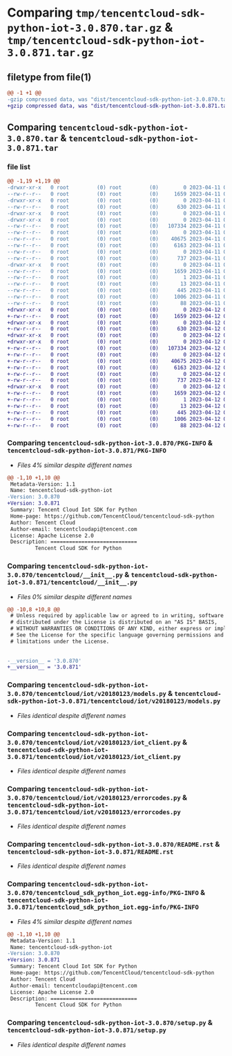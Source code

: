 # Comparing `tmp/tencentcloud-sdk-python-iot-3.0.870.tar.gz` & `tmp/tencentcloud-sdk-python-iot-3.0.871.tar.gz`

## filetype from file(1)

```diff
@@ -1 +1 @@
-gzip compressed data, was "dist/tencentcloud-sdk-python-iot-3.0.870.tar", last modified: Tue Apr 11 03:40:58 2023, max compression
+gzip compressed data, was "dist/tencentcloud-sdk-python-iot-3.0.871.tar", last modified: Wed Apr 12 00:26:54 2023, max compression
```

## Comparing `tencentcloud-sdk-python-iot-3.0.870.tar` & `tencentcloud-sdk-python-iot-3.0.871.tar`

### file list

```diff
@@ -1,19 +1,19 @@
-drwxr-xr-x   0 root         (0) root         (0)        0 2023-04-11 03:40:58.000000 tencentcloud-sdk-python-iot-3.0.870/
--rw-r--r--   0 root         (0) root         (0)     1659 2023-04-11 03:40:58.000000 tencentcloud-sdk-python-iot-3.0.870/PKG-INFO
-drwxr-xr-x   0 root         (0) root         (0)        0 2023-04-11 03:40:58.000000 tencentcloud-sdk-python-iot-3.0.870/tencentcloud/
--rw-r--r--   0 root         (0) root         (0)      630 2023-04-11 03:40:58.000000 tencentcloud-sdk-python-iot-3.0.870/tencentcloud/__init__.py
-drwxr-xr-x   0 root         (0) root         (0)        0 2023-04-11 03:40:58.000000 tencentcloud-sdk-python-iot-3.0.870/tencentcloud/iot/
-drwxr-xr-x   0 root         (0) root         (0)        0 2023-04-11 03:40:58.000000 tencentcloud-sdk-python-iot-3.0.870/tencentcloud/iot/v20180123/
--rw-r--r--   0 root         (0) root         (0)   107334 2023-04-11 03:40:58.000000 tencentcloud-sdk-python-iot-3.0.870/tencentcloud/iot/v20180123/models.py
--rw-r--r--   0 root         (0) root         (0)        0 2023-04-11 03:40:58.000000 tencentcloud-sdk-python-iot-3.0.870/tencentcloud/iot/v20180123/__init__.py
--rw-r--r--   0 root         (0) root         (0)    40675 2023-04-11 03:40:58.000000 tencentcloud-sdk-python-iot-3.0.870/tencentcloud/iot/v20180123/iot_client.py
--rw-r--r--   0 root         (0) root         (0)     6163 2023-04-11 03:40:58.000000 tencentcloud-sdk-python-iot-3.0.870/tencentcloud/iot/v20180123/errorcodes.py
--rw-r--r--   0 root         (0) root         (0)        0 2023-04-11 03:40:58.000000 tencentcloud-sdk-python-iot-3.0.870/tencentcloud/iot/__init__.py
--rw-r--r--   0 root         (0) root         (0)      737 2023-04-11 03:40:58.000000 tencentcloud-sdk-python-iot-3.0.870/README.rst
-drwxr-xr-x   0 root         (0) root         (0)        0 2023-04-11 03:40:58.000000 tencentcloud-sdk-python-iot-3.0.870/tencentcloud_sdk_python_iot.egg-info/
--rw-r--r--   0 root         (0) root         (0)     1659 2023-04-11 03:40:58.000000 tencentcloud-sdk-python-iot-3.0.870/tencentcloud_sdk_python_iot.egg-info/PKG-INFO
--rw-r--r--   0 root         (0) root         (0)        1 2023-04-11 03:40:58.000000 tencentcloud-sdk-python-iot-3.0.870/tencentcloud_sdk_python_iot.egg-info/dependency_links.txt
--rw-r--r--   0 root         (0) root         (0)       13 2023-04-11 03:40:58.000000 tencentcloud-sdk-python-iot-3.0.870/tencentcloud_sdk_python_iot.egg-info/top_level.txt
--rw-r--r--   0 root         (0) root         (0)      445 2023-04-11 03:40:58.000000 tencentcloud-sdk-python-iot-3.0.870/tencentcloud_sdk_python_iot.egg-info/SOURCES.txt
--rw-r--r--   0 root         (0) root         (0)     1006 2023-04-11 03:40:58.000000 tencentcloud-sdk-python-iot-3.0.870/setup.py
--rw-r--r--   0 root         (0) root         (0)       88 2023-04-11 03:40:58.000000 tencentcloud-sdk-python-iot-3.0.870/setup.cfg
+drwxr-xr-x   0 root         (0) root         (0)        0 2023-04-12 00:26:54.000000 tencentcloud-sdk-python-iot-3.0.871/
+-rw-r--r--   0 root         (0) root         (0)     1659 2023-04-12 00:26:54.000000 tencentcloud-sdk-python-iot-3.0.871/PKG-INFO
+drwxr-xr-x   0 root         (0) root         (0)        0 2023-04-12 00:26:54.000000 tencentcloud-sdk-python-iot-3.0.871/tencentcloud/
+-rw-r--r--   0 root         (0) root         (0)      630 2023-04-12 00:26:54.000000 tencentcloud-sdk-python-iot-3.0.871/tencentcloud/__init__.py
+drwxr-xr-x   0 root         (0) root         (0)        0 2023-04-12 00:26:54.000000 tencentcloud-sdk-python-iot-3.0.871/tencentcloud/iot/
+drwxr-xr-x   0 root         (0) root         (0)        0 2023-04-12 00:26:54.000000 tencentcloud-sdk-python-iot-3.0.871/tencentcloud/iot/v20180123/
+-rw-r--r--   0 root         (0) root         (0)   107334 2023-04-12 00:26:54.000000 tencentcloud-sdk-python-iot-3.0.871/tencentcloud/iot/v20180123/models.py
+-rw-r--r--   0 root         (0) root         (0)        0 2023-04-12 00:26:54.000000 tencentcloud-sdk-python-iot-3.0.871/tencentcloud/iot/v20180123/__init__.py
+-rw-r--r--   0 root         (0) root         (0)    40675 2023-04-12 00:26:54.000000 tencentcloud-sdk-python-iot-3.0.871/tencentcloud/iot/v20180123/iot_client.py
+-rw-r--r--   0 root         (0) root         (0)     6163 2023-04-12 00:26:54.000000 tencentcloud-sdk-python-iot-3.0.871/tencentcloud/iot/v20180123/errorcodes.py
+-rw-r--r--   0 root         (0) root         (0)        0 2023-04-12 00:26:54.000000 tencentcloud-sdk-python-iot-3.0.871/tencentcloud/iot/__init__.py
+-rw-r--r--   0 root         (0) root         (0)      737 2023-04-12 00:26:54.000000 tencentcloud-sdk-python-iot-3.0.871/README.rst
+drwxr-xr-x   0 root         (0) root         (0)        0 2023-04-12 00:26:54.000000 tencentcloud-sdk-python-iot-3.0.871/tencentcloud_sdk_python_iot.egg-info/
+-rw-r--r--   0 root         (0) root         (0)     1659 2023-04-12 00:26:54.000000 tencentcloud-sdk-python-iot-3.0.871/tencentcloud_sdk_python_iot.egg-info/PKG-INFO
+-rw-r--r--   0 root         (0) root         (0)        1 2023-04-12 00:26:54.000000 tencentcloud-sdk-python-iot-3.0.871/tencentcloud_sdk_python_iot.egg-info/dependency_links.txt
+-rw-r--r--   0 root         (0) root         (0)       13 2023-04-12 00:26:54.000000 tencentcloud-sdk-python-iot-3.0.871/tencentcloud_sdk_python_iot.egg-info/top_level.txt
+-rw-r--r--   0 root         (0) root         (0)      445 2023-04-12 00:26:54.000000 tencentcloud-sdk-python-iot-3.0.871/tencentcloud_sdk_python_iot.egg-info/SOURCES.txt
+-rw-r--r--   0 root         (0) root         (0)     1006 2023-04-12 00:26:54.000000 tencentcloud-sdk-python-iot-3.0.871/setup.py
+-rw-r--r--   0 root         (0) root         (0)       88 2023-04-12 00:26:54.000000 tencentcloud-sdk-python-iot-3.0.871/setup.cfg
```

### Comparing `tencentcloud-sdk-python-iot-3.0.870/PKG-INFO` & `tencentcloud-sdk-python-iot-3.0.871/PKG-INFO`

 * *Files 4% similar despite different names*

```diff
@@ -1,10 +1,10 @@
 Metadata-Version: 1.1
 Name: tencentcloud-sdk-python-iot
-Version: 3.0.870
+Version: 3.0.871
 Summary: Tencent Cloud Iot SDK for Python
 Home-page: https://github.com/TencentCloud/tencentcloud-sdk-python
 Author: Tencent Cloud
 Author-email: tencentcloudapi@tencent.com
 License: Apache License 2.0
 Description: ============================
         Tencent Cloud SDK for Python
```

### Comparing `tencentcloud-sdk-python-iot-3.0.870/tencentcloud/__init__.py` & `tencentcloud-sdk-python-iot-3.0.871/tencentcloud/__init__.py`

 * *Files 0% similar despite different names*

```diff
@@ -10,8 +10,8 @@
 # Unless required by applicable law or agreed to in writing, software
 # distributed under the License is distributed on an "AS IS" BASIS,
 # WITHOUT WARRANTIES OR CONDITIONS OF ANY KIND, either express or implied.
 # See the License for the specific language governing permissions and
 # limitations under the License.
 
 
-__version__ = '3.0.870'
+__version__ = '3.0.871'
```

### Comparing `tencentcloud-sdk-python-iot-3.0.870/tencentcloud/iot/v20180123/models.py` & `tencentcloud-sdk-python-iot-3.0.871/tencentcloud/iot/v20180123/models.py`

 * *Files identical despite different names*

### Comparing `tencentcloud-sdk-python-iot-3.0.870/tencentcloud/iot/v20180123/iot_client.py` & `tencentcloud-sdk-python-iot-3.0.871/tencentcloud/iot/v20180123/iot_client.py`

 * *Files identical despite different names*

### Comparing `tencentcloud-sdk-python-iot-3.0.870/tencentcloud/iot/v20180123/errorcodes.py` & `tencentcloud-sdk-python-iot-3.0.871/tencentcloud/iot/v20180123/errorcodes.py`

 * *Files identical despite different names*

### Comparing `tencentcloud-sdk-python-iot-3.0.870/README.rst` & `tencentcloud-sdk-python-iot-3.0.871/README.rst`

 * *Files identical despite different names*

### Comparing `tencentcloud-sdk-python-iot-3.0.870/tencentcloud_sdk_python_iot.egg-info/PKG-INFO` & `tencentcloud-sdk-python-iot-3.0.871/tencentcloud_sdk_python_iot.egg-info/PKG-INFO`

 * *Files 4% similar despite different names*

```diff
@@ -1,10 +1,10 @@
 Metadata-Version: 1.1
 Name: tencentcloud-sdk-python-iot
-Version: 3.0.870
+Version: 3.0.871
 Summary: Tencent Cloud Iot SDK for Python
 Home-page: https://github.com/TencentCloud/tencentcloud-sdk-python
 Author: Tencent Cloud
 Author-email: tencentcloudapi@tencent.com
 License: Apache License 2.0
 Description: ============================
         Tencent Cloud SDK for Python
```

### Comparing `tencentcloud-sdk-python-iot-3.0.870/setup.py` & `tencentcloud-sdk-python-iot-3.0.871/setup.py`

 * *Files identical despite different names*

